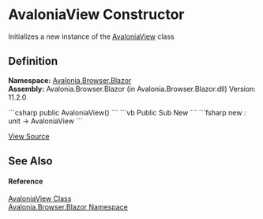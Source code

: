 # AvaloniaView Constructor


Initializes a new instance of the <a href="T_Avalonia_Browser_Blazor_AvaloniaView">AvaloniaView</a> class



## Definition
**Namespace:** <a href="N_Avalonia_Browser_Blazor">Avalonia.Browser.Blazor</a>  
**Assembly:** Avalonia.Browser.Blazor (in Avalonia.Browser.Blazor.dll) Version: 11.2.0

<Tabs groupId="api-code-preview">
<TabItem value="csharp" label="C#">
```csharp
public AvaloniaView()
```
</TabItem>
<TabItem value="vb" label="VB">
```vb
Public Sub New
```
</TabItem>
<TabItem value="fsharp" label="F#">
```fsharp
new : unit -> AvaloniaView
```
</TabItem>
</Tabs>



<a href="https://github.com/AvaloniaUI/Avalonia/tree/master/src/Browser/Avalonia.Browser.Blazor/AvaloniaView.cs#L20" title="View the source code">View Source</a>



## See Also


#### Reference
<a href="T_Avalonia_Browser_Blazor_AvaloniaView">AvaloniaView Class</a>  
<a href="N_Avalonia_Browser_Blazor">Avalonia.Browser.Blazor Namespace</a>  
